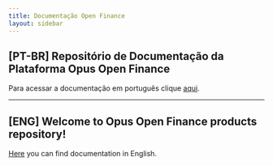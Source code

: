```yaml
---
title: Documentação Open Finance 
layout: sidebar
---
```

## [PT-BR] Repositório de Documentação da Plataforma Opus Open Finance

Para acessar a documentação em português clique [aqui](./pt-br/Open-Finance/readme.md).

---

## [ENG] Welcome to Opus Open Finance products repository!

[Here](./eng/readme.md) you can find documentation in English.
